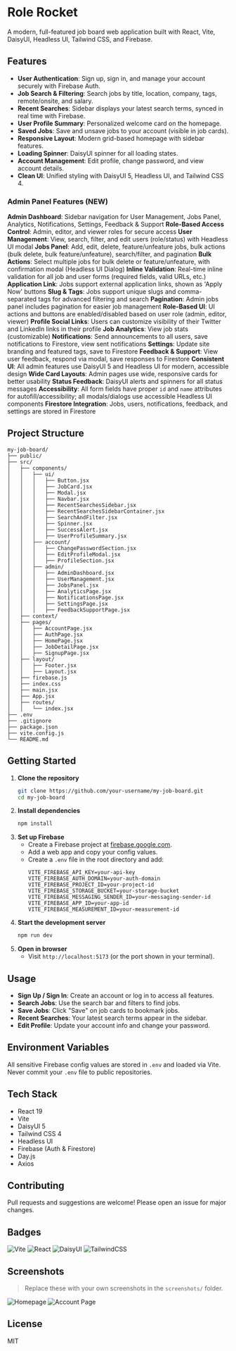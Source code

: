 # Role Rocket

A modern, full-featured job board web application built with React, Vite, DaisyUI, Headless UI, Tailwind CSS, and Firebase.

## Features

- **User Authentication**: Sign up, sign in, and manage your account securely with Firebase Auth.
- **Job Search & Filtering**: Search jobs by title, location, company, tags, remote/onsite, and salary.
- **Recent Searches**: Sidebar displays your latest search terms, synced in real time with Firebase.
- **User Profile Summary**: Personalized welcome card on the homepage.
- **Saved Jobs**: Save and unsave jobs to your account (visible in job cards).
- **Responsive Layout**: Modern grid-based homepage with sidebar features.
- **Loading Spinner**: DaisyUI spinner for all loading states.
- **Account Management**: Edit profile, change password, and view account details.
- **Clean UI**: Unified styling with DaisyUI 5, Headless UI, and Tailwind CSS 4.

### Admin Panel Features (NEW)

**Admin Dashboard**: Sidebar navigation for User Management, Jobs Panel, Analytics, Notifications, Settings, Feedback & Support
**Role-Based Access Control**: Admin, editor, and viewer roles for secure access
**User Management**: View, search, filter, and edit users (role/status) with Headless UI modal
**Jobs Panel**: Add, edit, delete, feature/unfeature jobs, bulk actions (bulk delete, bulk feature/unfeature), search/filter, and pagination
**Bulk Actions**: Select multiple jobs for bulk delete or feature/unfeature, with confirmation modal (Headless UI Dialog)
**Inline Validation**: Real-time inline validation for all job and user forms (required fields, valid URLs, etc.)
**Application Link**: Jobs support external application links, shown as 'Apply Now' buttons
**Slug & Tags**: Jobs support unique slugs and comma-separated tags for advanced filtering and search
**Pagination**: Admin jobs panel includes pagination for easier job management
**Role-Based UI**: UI actions and buttons are enabled/disabled based on user role (admin, editor, viewer)
**Profile Social Links**: Users can customize visibility of their Twitter and LinkedIn links in their profile
**Job Analytics**: View job stats (customizable)
**Notifications**: Send announcements to all users, save notifications to Firestore, view sent notifications
**Settings**: Update site branding and featured tags, save to Firestore
**Feedback & Support**: View user feedback, respond via modal, save responses to Firestore
**Consistent UI**: All admin features use DaisyUI 5 and Headless UI for modern, accessible design
**Wide Card Layouts**: Admin pages use wide, responsive cards for better usability
**Status Feedback**: DaisyUI alerts and spinners for all status messages
**Accessibility**: All form fields have proper `id` and `name` attributes for autofill/accessibility; all modals/dialogs use accessible Headless UI components
**Firestore Integration**: Jobs, users, notifications, feedback, and settings are stored in Firestore

## Project Structure

```
my-job-board/
├── public/
├── src/
│   ├── components/
│   │   ├── ui/
│   │   │   ├── Button.jsx
│   │   │   ├── JobCard.jsx
│   │   │   ├── Modal.jsx
│   │   │   ├── Navbar.jsx
│   │   │   ├── RecentSearchesSidebar.jsx
│   │   │   ├── RecentSearchesSidebarContainer.jsx
│   │   │   ├── SearchAndFilter.jsx
│   │   │   ├── Spinner.jsx
│   │   │   ├── SuccessAlert.jsx
│   │   │   ├── UserProfileSummary.jsx
│   │   ├── account/
│   │   │   ├── ChangePasswordSection.jsx
│   │   │   ├── EditProfileModal.jsx
│   │   │   ├── ProfileSection.jsx
│   │   ├── admin/
│   │   │   ├── AdminDashboard.jsx
│   │   │   ├── UserManagement.jsx
│   │   │   ├── JobsPanel.jsx
│   │   │   ├── AnalyticsPage.jsx
│   │   │   ├── NotificationsPage.jsx
│   │   │   ├── SettingsPage.jsx
│   │   │   ├── FeedbackSupportPage.jsx
│   ├── context/
│   ├── pages/
│   │   ├── AccountPage.jsx
│   │   ├── AuthPage.jsx
│   │   ├── HomePage.jsx
│   │   ├── JobDetailPage.jsx
│   │   ├── SignupPage.jsx
│   ├── layout/
│   │   ├── Footer.jsx
│   │   ├── Layout.jsx
│   ├── firebase.js
│   ├── index.css
│   ├── main.jsx
│   ├── App.jsx
│   ├── routes/
│   │   └── index.jsx
├── .env
├── .gitignore
├── package.json
├── vite.config.js
└── README.md
```

## Getting Started

1. **Clone the repository**
	```bash
	git clone https://github.com/your-username/my-job-board.git
	cd my-job-board
	```
2. **Install dependencies**
	```bash
	npm install
	```
3. **Set up Firebase**
	- Create a Firebase project at [firebase.google.com](https://firebase.google.com/).
	- Add a web app and copy your config values.
	- Create a `.env` file in the root directory and add:
	  ```env
	  VITE_FIREBASE_API_KEY=your-api-key
	  VITE_FIREBASE_AUTH_DOMAIN=your-auth-domain
	  VITE_FIREBASE_PROJECT_ID=your-project-id
	  VITE_FIREBASE_STORAGE_BUCKET=your-storage-bucket
	  VITE_FIREBASE_MESSAGING_SENDER_ID=your-messaging-sender-id
	  VITE_FIREBASE_APP_ID=your-app-id
	  VITE_FIREBASE_MEASUREMENT_ID=your-measurement-id
	  ```
4. **Start the development server**
	```bash
	npm run dev
	```
5. **Open in browser**
	- Visit `http://localhost:5173` (or the port shown in your terminal).

## Usage

- **Sign Up / Sign In**: Create an account or log in to access all features.
- **Search Jobs**: Use the search bar and filters to find jobs.
- **Save Jobs**: Click "Save" on job cards to bookmark jobs.
- **Recent Searches**: Your latest search terms appear in the sidebar.
- **Edit Profile**: Update your account info and change your password.

## Environment Variables

All sensitive Firebase config values are stored in `.env` and loaded via Vite. Never commit your `.env` file to public repositories.

## Tech Stack

- React 19
- Vite
- DaisyUI 5
- Tailwind CSS 4
- Headless UI
- Firebase (Auth & Firestore)
- Day.js
- Axios

## Contributing

Pull requests and suggestions are welcome! Please open an issue for major changes.

## Badges

![Vite](https://img.shields.io/badge/vite-4.1.2-blue)
![React](https://img.shields.io/badge/react-19.1.1-blue)
![DaisyUI](https://img.shields.io/badge/daisyui-5.0.50-yellow)
![TailwindCSS](https://img.shields.io/badge/tailwindcss-4.1.12-blue)

## Screenshots

> Replace these with your own screenshots in the `screenshots/` folder.

![Homepage](screenshots/homepage.png)
![Account Page](screenshots/account.png)

## License

MIT
